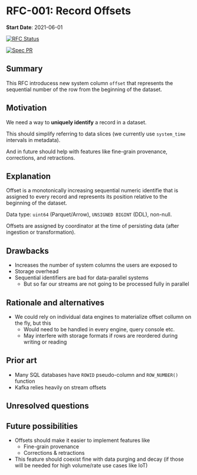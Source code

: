 # RFC-001: Record Offsets

**Start Date**: 2021-06-01

[![RFC Status](https://img.shields.io/github/issues/detail/state/kamu-data/open-data-fabric/10?label=RFC%20Status)](https://github.com/kamu-data/open-data-fabric/issues/10)

[![Spec PR](https://img.shields.io/github/pulls/detail/state/kamu-data/open-data-fabric/13?label=Spec%20PR)](https://github.com/kamu-data/open-data-fabric/pull/13)

## Summary
[summary]: #summary

This RFC introducess new system column `offset` that represents the sequential number of the row from the beginning of the dataset.

## Motivation
[motivation]: #motivation

We need a way to **uniquely identify** a record in a dataset.

This should simplify referring to data slices (we currently use `system_time` intervals in metadata).

And in future should help with features like fine-grain provenance, corrections, and retractions.

## Explanation
[guide-level-explanation]: #guide-level-explanation

Offset is a monotonically increasing sequential numeric identifie that is assigned to every record and represents its position relative to the beginning of the dataset.

Data type: `uint64` (Parquet/Arrow), `UNSIGNED BIGINT` (DDL), non-null.

Offsets are assigned by coordinator at the time of persisting data (after ingestion or transformation).

## Drawbacks
[drawbacks]: #drawbacks

- Increases the number of system columns the users are exposed to
- Storage overhead
- Sequential identifiers are bad for data-parallel systems
  - But so far our streams are not going to be processed fully in parallel

## Rationale and alternatives
[rationale-and-alternatives]: #rationale-and-alternatives

- We could rely on individual data engines to materialize offset collumn on the fly, but this
  - Would need to be handled in every engine, query console etc.
  - May interfere with storage formats if rows are reordered during writing or reading

## Prior art
[prior-art]: #prior-art

- Many SQL databases have `ROWID` pseudo-column and `ROW_NUMBER()` function
- Kafka relies heavily on stream offsets

## Unresolved questions
[unresolved-questions]: #unresolved-questions


## Future possibilities
[future-possibilities]: #future-possibilities

- Offsets should make it easier to implement features like
  - Fine-grain provenance
  - Corrections & retractions
- This feature should coexist fine with data purging and decay (if those will be needed for high volume/rate use cases like IoT)